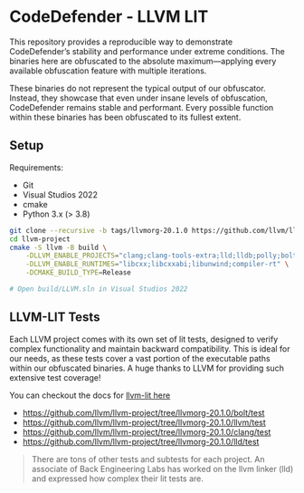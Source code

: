 # CodeDefender - LLVM LIT

This repository provides a reproducible way to demonstrate CodeDefender’s stability and performance under extreme conditions. The binaries here are obfuscated to the absolute maximum—applying every available obfuscation feature with multiple iterations.

These binaries do not represent the typical output of our obfuscator. Instead, they showcase that even under insane levels of obfuscation, CodeDefender remains stable and performant. Every possible function within these binaries has been obfuscated to its fullest extent.

## Setup

Requirements:

- Git
- Visual Studios 2022
- cmake
- Python 3.x (> 3.8)

```sh
git clone --recursive -b tags/llvmorg-20.1.0 https://github.com/llvm/llvm-project.git
cd llvm-project
cmake -S llvm -B build \
    -DLLVM_ENABLE_PROJECTS="clang;clang-tools-extra;lld;lldb;polly;bolt;mlir;openmp" \
    -DLLVM_ENABLE_RUNTIMES="libcxx;libcxxabi;libunwind;compiler-rt" \
    -DCMAKE_BUILD_TYPE=Release

# Open build/LLVM.sln in Visual Studios 2022
```

## LLVM-LIT Tests

Each LLVM project comes with its own set of lit tests, designed to verify complex functionality and maintain backward compatibility. This is ideal for our needs, as these tests cover a vast portion of the executable paths within our obfuscated binaries. A huge thanks to LLVM for providing such extensive test coverage!

You can checkout the docs for [llvm-lit here](https://llvm.org/docs/CommandGuide/lit.html)

- https://github.com/llvm/llvm-project/tree/llvmorg-20.1.0/bolt/test
- https://github.com/llvm/llvm-project/tree/llvmorg-20.1.0/llvm/test
- https://github.com/llvm/llvm-project/tree/llvmorg-20.1.0/clang/test
- https://github.com/llvm/llvm-project/tree/llvmorg-20.1.0/lld/test

> There are tons of other tests and subtests for each project. An associate of Back Engineering Labs has worked on the llvm linker (lld) and expressed how complex their lit tests are.